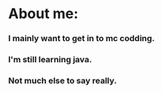 # About me:

### I mainly want to get in to mc codding.
### I'm still learning java.

### Not much else to say really.
